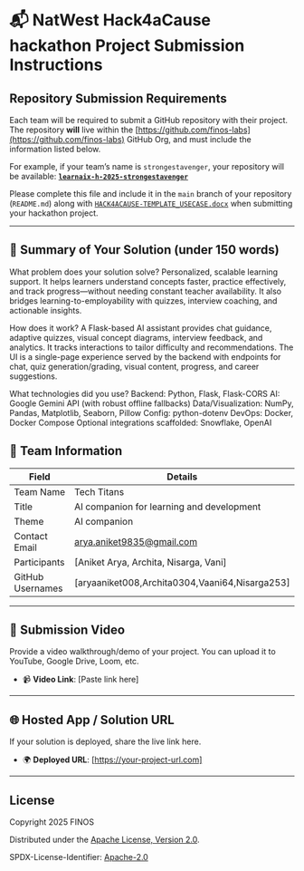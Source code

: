 # 📬 NatWest Hack4aCause hackathon Project Submission Instructions

## Repository Submission Requirements

Each team will be required to submit a GitHub repository with their project. The repository **will** live within the [https://github.com/finos-labs](https://github.com/finos-labs) GitHub Org, and must include the information listed below.

For example, if your team’s name is `strongestavenger`, your repository will be available:
**[`learnaix-h-2025-strongestavenger`](https://github.com/finos-labs/learnaix-h-2025-strongestavenger)**

Please complete this file and include it in the `main` branch of your repository (`README.md`) along with [`HACK4ACAUSE-TEMPLATE_USECASE.docx`](./HACK4ACAUSE-TEMPLATE_USECASE.docx) when submitting your hackathon project.

---

## 📄 Summary of Your Solution (under 150 words)
What problem does your solution solve?
Personalized, scalable learning support. It helps learners understand concepts faster, practice effectively, and track progress—without needing constant teacher availability. It also bridges learning-to-employability with quizzes, interview coaching, and actionable insights.

How does it work?
A Flask-based AI assistant provides chat guidance, adaptive quizzes, visual concept diagrams, interview feedback, and analytics. It tracks interactions to tailor difficulty and recommendations. The UI is a single-page experience served by the backend with endpoints for chat, quiz generation/grading, visual content, progress, and career suggestions.

What technologies did you use?
Backend: Python, Flask, Flask-CORS
AI: Google Gemini API (with robust offline fallbacks)
Data/Visualization: NumPy, Pandas, Matplotlib, Seaborn, Pillow
Config: python-dotenv
DevOps: Docker, Docker Compose
Optional integrations scaffolded: Snowflake, OpenAI

## 👥 Team Information

| Field            | Details                                         |
| ---------------- | ----------------------------------------------- |
| Team Name        | Tech Titans                                     |
| Title            | AI companion for learning and development       |
| Theme            | AI companion                                    |
| Contact Email    | arya.aniket9835@gmail.com                       |
| Participants     | [Aniket Arya, Archita, Nisarga, Vani]           |
| GitHub Usernames | [aryaaniket008,Archita0304,Vaani64,Nisarga253]  |

---

## 🎥 Submission Video

Provide a video walkthrough/demo of your project. You can upload it to YouTube, Google Drive, Loom, etc.

- 📹 **Video Link**: [Paste link here]

---

## 🌐 Hosted App / Solution URL

If your solution is deployed, share the live link here.

- 🌍 **Deployed URL**: [https://your-project-url.com]

---

## License

Copyright 2025 FINOS

Distributed under the [Apache License, Version 2.0](http://www.apache.org/licenses/LICENSE-2.0).

SPDX-License-Identifier: [Apache-2.0](https://spdx.org/licenses/Apache-2.0)
